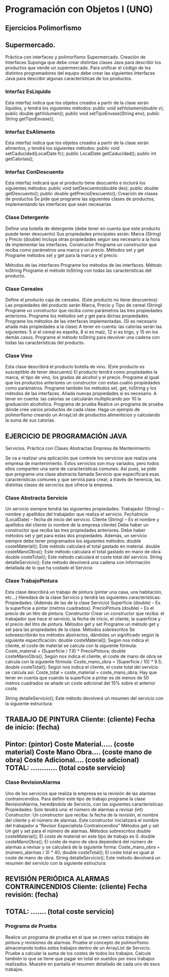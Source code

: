 # Programación con Objetos I (UNO)

## Ejercicios Polimorfismo

## Supermercado.
Práctica con interfaces y polimorfismo
Supermercado. Creación de Interfaces
Suponga que debe crear distintas clases Java para describir los productos que vende un supermercado.
Para unificar el código de los distintos programadores del equipo debe crear las siguientes Interfaces Java para describir algunas características de los productos.

### Interfaz EsLiquido
Esta interfaz indica que los objetos creados a partir de la clase serán líquidos, y tendrá los siguientes métodos:
public void setVolumen(double v);
public double getVolumen();
public void setTipoEnvase(String env);
public String getTipoEnvase();

### Interfaz EsAlimento
Esta interfaz indica que los objetos creados a partir de la clase serán alimentos, y tendrá los siguientes métodos:
public void setCaducidad(LocalDate fc);
public LocalDate getCaducidad();
public int getCalorias();

### Interfaz ConDescuento
Esta interfaz indicará que el producto tiene descuento e incluirá los siguientes métodos:
public void setDescuento(double des);
public double getDescuento();
public double getPrecioDescuento();
Creación de clases de productos
Se pide que programe las siguientes clases de productos, implementando las interfaces que sean necesarias

### Clase Detergente
Define una botella de detergente (debe tener en cuenta que este producto puede tener descuento)
Sus propiedades principales serán:
Marca (String) y Precio (double)
Incluya otras propiedades según sea necesario a la hora de implementar las interfaces.
Constructor
Programe un constructor que reciba como parámetros una marca y un precio.
Métodos set y get
Programe métodos set y get para la marca y el precio.

Métodos de las interfaces
Programe los métodos de las interfaces.
Método toString
Programe el método toString con todas las características del producto.

### Clase Cereales
Define el producto caja de cereales. (Este producto no tiene descuentos)
Las propiedades del producto serán Marca, Precio y Tipo de cereal (String)
Programe un constructor que reciba como parámetros las tres propiedades anteriores.
Programe los métodos set y get para dichas propiedades.
Programe los métodos de las interfaces implementadas. (Si es necesario añada más propiedades a la clase)
A tener en cuenta: las calorías serán las siguientes: 5 si el cereal es espelta, 8 si es maíz, 12 si es trigo, y 15 en los demás casos.
Programe el método toString para devolver una cadena con todas las características del producto.

### Clase Vino
Esta clase describirá el producto botella de vino. (Este producto es susceptible de tener descuento)
El producto tendrá como propiedades la marca, el tipo de vino, los grados de alcohol y el precio.
Programe al igual que los productos anteriores un constructor con estas cuatro propiedades como parámetros.
Programe también los métodos set, get, toString y los métodos de las interfaces. Añada nuevas propiedades si es necesario.
A tener en cuenta: las calorías se calcularán multiplicando por 10 la graduación alcohólica.
Programa de prueba
Realice un programa de prueba dónde cree varios productos de cada clase. Haga un ejemplo de polimorfismo creando un ArrayList de productos alimenticios y calculando la suma de sus calorías.

## EJERCICIO DE PROGRAMACIÓN JAVA
Servicios.
Práctica con Clases Abstractas
Empresa de Mantenimiento

Se va a realizar una aplicación que controle los servicios que realiza una empresa de mantenimiento. Estos servicios son muy variados, pero todos ellos comparten una serie de características comunes.
Así pues, se pide que programe una clase abstracta llamada Servicio que especificará esas características comunes y que servirá para crear, a través de herencia, las distintas clases de servicios que ofrece la empresa.
### Clase Abstracta Servicio
Un servicio siempre tendrá las siguientes propiedades:
Trabajador (String) – nombre y apellidos del trabajador que realiza el servicio.
FechaInicio (LocalDate) – fecha de inicio del servicio.
Cliente (String) – Es el nombre y apellidos del cliente (o nombre de la empresa cliente)
Debe haber un constructor que reciba las tres propiedades anteriores.
Debe haber métodos set y get para estas dos propiedades.
Además, un servicio siempre debe tener programados los siguientes métodos:
double costeMaterial();
Este método calculará el total gastado en material.
double costeManoObra();
Este método calculará el total gastado en mano de obra.
double costeTotal();
Este método calculará el coste total del servicio.
String detalleServicio();
Este método devolverá una cadena con información detallada de lo que ha costado el Servicio

### Clase TrabajoPintura
Esta clase describirá un trabajo de pintura (pintar una casa, una habitación, etc…) Heredará de la clase Servicio y tendrá las siguientes características:
Propiedades:
(Además de las de la clase Servicio)
Superficie (double) – Es la superficie a pintar (metros cuadrados).
PrecioPintura (double) – Es el precio de un litro de pintura.
Constructor
Crear un constructor que reciba: el trabajador que hace el servicio, la fecha de inicio, el cliente, la superficie y el precio del litro de pintura.
Métodos get y set
Programe un método get y set para las propiedades de la clase.
Métodos sobrescritos
Se sobreescribirán los métodos abstractos, dándoles un significado según la siguiente especificación:
double costeMaterial();
Según nos indica el cliente, el coste de material se calcula con la siguiente fórmula:
Coste_material = (Superficie / 7.8) * PrecioPintura;
double costeManoObra();
Según nos indica el cliente, el coste de mano de obra se calcula con la siguiente fórmula:
Coste_mano_obra = (Superficie / 10) * 9.5;
double costeTotal();
Según nos indica el cliente, el coste total del servicio se calcula así:
Coste_total = coste_material + coste_mano_obra;
Hay que tener en cuenta que cuando la superficie a pintar es de menos de 50 metros cuadrados se añade un coste adicional del 15% sobre el anterior coste.

String detalleServicio();
Este método devolverá un resumen del servicio con la siguiente estructura:

TRABAJO DE PINTURA
Cliente: (cliente)
Fecha de inicio: (fecha)
----------------------------------------
Pintor: (pintor)
Coste Material..... (coste material)
Coste Mano Obra.... (coste mano de obra)
Coste Adicional.... (coste adicional)
TOTAL: ............ (total coste servicio)
--------------------------------------

### Clase RevisionAlarma
Uno de los servicios que realiza la empresa es la revisión de las alarmas contraincendios. Para definir este tipo de trabajo programe la clase RevisionAlarma, heredándola de Servicio, con las siguientes características:
Propiedades:
Solo tendrá una: el número de alarmas a revisar (int)
Constructor:
Un constructor que reciba: la fecha de la revisión, el nombre del cliente y el número de alarmas. Este constructor inicializará el nombre del trabajador a “Revisor Especialista Contraincendios”
Métodos get y set
Un get y set para el número de alarmas.
Métodos sobrescritos
double costeMaterial();
El coste de material en este tipo de trabajo es 0.
double costeManoObra();
El coste de mano de obra dependerá del número de alarmas a revisar y se calculará de la siguiente forma:
Coste_mano_obra = (número_alarmas / 3) * 40;
double costeTotal();
El coste total es igual al coste de mano de obra.
String detalleServicio();
Este método devolverá un resumen del servicio con la siguiente estructura:

REVISIÓN PERIÓDICA ALARMAS CONTRAINCENDIOS
Cliente: (cliente)
Fecha revisión: (fecha)
 ------------------------------------
TOTAL: ....... (total coste servicio)
 ----------------------------------

### Programa de Prueba
Realice un programa de prueba en el que se creen varios trabajos de pintura y revisiones de alarmas.
Pruebe el concepto de polimorfismo almacenando todos estos trabajos dentro de un ArrayList de Servicio. Pruebe a calcular la suma de los costes de todos los trabajos. Calcule también lo que se tiene que pagar en total en sueldos por esos trabajos realizados.
Muestre en pantalla el resumen detallado de cada uno de esos trabajos.